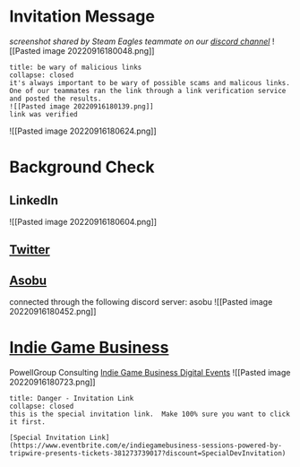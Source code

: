

# Invitation Message 

*screenshot shared by Steam Eagles teammate on our [discord channel](https://discord.gg/nZKaVWkZ)*
![[Pasted image 20220916180048.png]]

```ad-warning
title: be wary of malicious links
collapse: closed
it's always important to be wary of possible scams and malicous links.  One of our teammates ran the link through a link verification service and posted the results. 
![[Pasted image 20220916180139.png]]
link was verified 
```

![[Pasted image 20220916180624.png]]


# Background Check
## LinkedIn
![[Pasted image 20220916180604.png]]

## [Twitter](https://twitter.com/MeetToMatch)
## [Asobu](https://asobu.dev/)
connected through the following discord server: asobu
![[Pasted image 20220916180452.png]]





# [Indie Game Business](https://linktr.ee/indiegamebusiness)

PowellGroup Consulting [Indie Game Business Digital Events](https://www.powellgroupconsulting.com/indiegamebusiness/)
![[Pasted image 20220916180723.png]]
```ad-danger
title: Danger - Invitation Link
collapse: closed
this is the special invitation link.  Make 100% sure you want to click it first.

[Special Invitation Link](https://www.eventbrite.com/e/indiegamebusiness-sessions-powered-by-tripwire-presents-tickets-381273739017?discount=SpecialDevInvitation)
```


